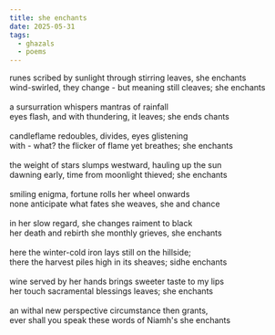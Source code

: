 ```yaml
---
title: she enchants
date: 2025-05-31
tags:
  - ghazals
  - poems
---
```


runes scribed by sunlight through stirring leaves, she enchants<br>
wind-swirled, they change - but meaning still cleaves; she enchants<br>
<br>
a sursurration whispers mantras of rainfall<br>
eyes flash, and with thundering, it leaves; she ends chants<br>
<br>
candleflame redoubles, divides, eyes glistening<br>
with - what? the flicker of flame yet breathes; she enchants<br>
<br>
the weight of stars slumps westward, hauling up the sun<br>
dawning early, time from moonlight thieved; she enchants<br>
<br>
smiling enigma, fortune rolls her wheel onwards<br>
none anticipate what fates she weaves, she and chance<br>
<br>
in her slow regard, she changes raiment to black<br>
her death and rebirth she monthly grieves, she enchants<br>
<br>
here the winter-cold iron lays still on the hillside;<br>
there the harvest piles high in its sheaves; sidhe enchants<br>
<br>
wine served by her hands brings sweeter taste to my lips<br>
her touch sacramental blessings leaves; she enchants<br>
<br>
an withal new perspective circumstance then grants,<br>
ever shall you speak these words of Niamh's she enchants